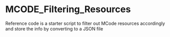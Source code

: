 # MCODE_Filtering_Resources

Reference code is a starter script to filter out MCode resources accordingly and store the info by converting to a JSON file 

